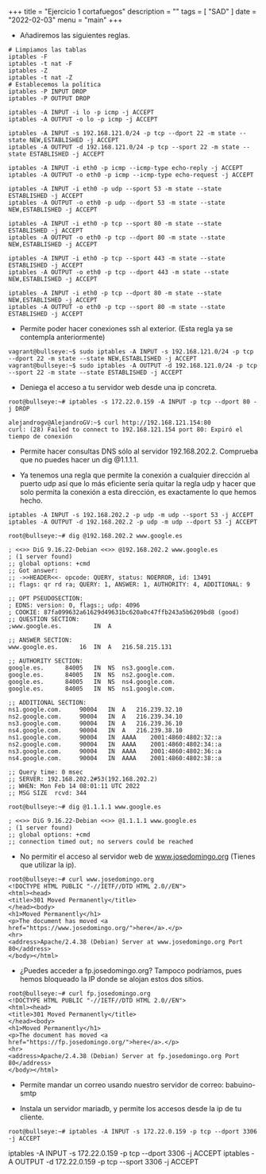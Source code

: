 +++
title = "Ejercicio 1 cortafuegos"
description = ""
tags = [
    "SAD"
]
date = "2022-02-03"
menu = "main"
+++

* Añadiremos las siguientes reglas.

~~~
# Limpiamos las tablas
iptables -F
iptables -t nat -F
iptables -Z
iptables -t nat -Z
# Establecemos la política
iptables -P INPUT DROP
iptables -P OUTPUT DROP

iptables -A INPUT -i lo -p icmp -j ACCEPT
iptables -A OUTPUT -o lo -p icmp -j ACCEPT

iptables -A INPUT -s 192.168.121.0/24 -p tcp --dport 22 -m state --state NEW,ESTABLISHED -j ACCEPT
iptables -A OUTPUT -d 192.168.121.0/24 -p tcp --sport 22 -m state --state ESTABLISHED -j ACCEPT

iptables -A INPUT -i eth0 -p icmp --icmp-type echo-reply -j ACCEPT
iptables -A OUTPUT -o eth0 -p icmp --icmp-type echo-request -j ACCEPT

iptables -A INPUT -i eth0 -p udp --sport 53 -m state --state ESTABLISHED -j ACCEPT
iptables -A OUTPUT -o eth0 -p udp --dport 53 -m state --state NEW,ESTABLISHED -j ACCEPT

iptables -A INPUT -i eth0 -p tcp --sport 80 -m state --state ESTABLISHED -j ACCEPT
iptables -A OUTPUT -o eth0 -p tcp --dport 80 -m state --state NEW,ESTABLISHED -j ACCEPT

iptables -A INPUT -i eth0 -p tcp --sport 443 -m state --state ESTABLISHED -j ACCEPT
iptables -A OUTPUT -o eth0 -p tcp --dport 443 -m state --state NEW,ESTABLISHED -j ACCEPT

iptables -A INPUT -i eth0 -p tcp --dport 80 -m state --state NEW,ESTABLISHED -j ACCEPT
iptables -A OUTPUT -o eth0 -p tcp --sport 80 -m state --state ESTABLISHED -j ACCEPT
~~~

* Permite poder hacer conexiones ssh al exterior. (Esta regla ya se contempla anteriormente)

~~~
vagrant@bullseye:~$ sudo iptables -A INPUT -s 192.168.121.0/24 -p tcp --dport 22 -m state --state NEW,ESTABLISHED -j ACCEPT
vagrant@bullseye:~$ sudo iptables -A OUTPUT -d 192.168.121.0/24 -p tcp --sport 22 -m state --state ESTABLISHED -j ACCEPT
~~~

* Deniega el acceso a tu servidor web desde una ip concreta.

~~~
root@bullseye:~# iptables -s 172.22.0.159 -A INPUT -p tcp --dport 80 -j DROP
~~~

~~~
alejandrogv@AlejandroGV:~$ curl http://192.168.121.154:80
curl: (28) Failed to connect to 192.168.121.154 port 80: Expiró el tiempo de conexión
~~~

* Permite hacer consultas DNS sólo al servidor 192.168.202.2. Comprueba que no puedes hacer un dig @1.1.1.1.

* Ya tenemos una regla que permite la conexión a cualquier dirección al puerto udp así que lo más eficiente sería quitar la regla udp y hacer que solo permita la conexión a esta dirección, es exactamente lo que hemos hecho.

~~~
iptables -A INPUT -s 192.168.202.2 -p udp -m udp --sport 53 -j ACCEPT
iptables -A OUTPUT -d 192.168.202.2 -p udp -m udp --dport 53 -j ACCEPT
~~~

~~~
root@bullseye:~# dig @192.168.202.2 www.google.es

; <<>> DiG 9.16.22-Debian <<>> @192.168.202.2 www.google.es
; (1 server found)
;; global options: +cmd
;; Got answer:
;; ->>HEADER<<- opcode: QUERY, status: NOERROR, id: 13491
;; flags: qr rd ra; QUERY: 1, ANSWER: 1, AUTHORITY: 4, ADDITIONAL: 9

;; OPT PSEUDOSECTION:
; EDNS: version: 0, flags:; udp: 4096
; COOKIE: 87fa099632a61629d49631bc620a0c47ffb243a5b6209bd8 (good)
;; QUESTION SECTION:
;www.google.es.			IN	A

;; ANSWER SECTION:
www.google.es.		16	IN	A	216.58.215.131

;; AUTHORITY SECTION:
google.es.		84005	IN	NS	ns3.google.com.
google.es.		84005	IN	NS	ns2.google.com.
google.es.		84005	IN	NS	ns4.google.com.
google.es.		84005	IN	NS	ns1.google.com.

;; ADDITIONAL SECTION:
ns1.google.com.		90004	IN	A	216.239.32.10
ns2.google.com.		90004	IN	A	216.239.34.10
ns3.google.com.		90004	IN	A	216.239.36.10
ns4.google.com.		90004	IN	A	216.239.38.10
ns1.google.com.		90004	IN	AAAA	2001:4860:4802:32::a
ns2.google.com.		90004	IN	AAAA	2001:4860:4802:34::a
ns3.google.com.		90004	IN	AAAA	2001:4860:4802:36::a
ns4.google.com.		90004	IN	AAAA	2001:4860:4802:38::a

;; Query time: 0 msec
;; SERVER: 192.168.202.2#53(192.168.202.2)
;; WHEN: Mon Feb 14 08:01:11 UTC 2022
;; MSG SIZE  rcvd: 344
~~~

~~~
root@bullseye:~# dig @1.1.1.1 www.google.es

; <<>> DiG 9.16.22-Debian <<>> @1.1.1.1 www.google.es
; (1 server found)
;; global options: +cmd
;; connection timed out; no servers could be reached
~~~

* No permitir el acceso al servidor web de www.josedomingo.org (Tienes que utilizar la ip).

~~~
root@bullseye:~# curl www.josedomingo.org
<!DOCTYPE HTML PUBLIC "-//IETF//DTD HTML 2.0//EN">
<html><head>
<title>301 Moved Permanently</title>
</head><body>
<h1>Moved Permanently</h1>
<p>The document has moved <a href="https://www.josedomingo.org/">here</a>.</p>
<hr>
<address>Apache/2.4.38 (Debian) Server at www.josedomingo.org Port 80</address>
</body></html>
~~~

* ¿Puedes acceder a fp.josedomingo.org? Tampoco podríamos, pues hemos bloqueado la IP donde se alojan estos dos sitios.

~~~
root@bullseye:~# curl fp.josedomingo.org
<!DOCTYPE HTML PUBLIC "-//IETF//DTD HTML 2.0//EN">
<html><head>
<title>301 Moved Permanently</title>
</head><body>
<h1>Moved Permanently</h1>
<p>The document has moved <a href="https://fp.josedomingo.org/">here</a>.</p>
<hr>
<address>Apache/2.4.38 (Debian) Server at fp.josedomingo.org Port 80</address>
</body></html>
~~~

* Permite mandar un correo usando nuestro servidor de correo: babuino-smtp

* Instala un servidor mariadb, y permite los accesos desde la ip de tu cliente.

~~~
root@bullseye:~# iptables -A INPUT -s 172.22.0.159 -p tcp --dport 3306 -j ACCEPT
~~~

iptables -A INPUT -s 172.22.0.159 -p tcp --dport 3306 -j ACCEPT
iptables -A OUTPUT -d 172.22.0.159 -p tcp --sport 3306 -j ACCEPT